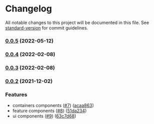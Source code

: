 # Changelog

All notable changes to this project will be documented in this file. See [standard-version](https://github.com/conventional-changelog/standard-version) for commit guidelines.

### [0.0.5](https://github.com/starkware-libs/cairo-playground/compare/v0.0.5-0...v0.0.5) (2022-05-12)

### [0.0.4](https://github.com/starkware-libs/cairo-playground/compare/v0.0.3...v0.0.4) (2022-02-08)

### [0.0.3](https://github.com/starkware-libs/cairo-playground/compare/v0.0.3-2...v0.0.3) (2022-02-08)

### [0.0.2](https://github.com/starkware-libs/starknet-playground/compare/v0.0.2-0...v0.0.2) (2021-12-02)


### Features

* containers components ([#7](https://github.com/starkware-libs/starknet-playground/issues/7)) ([acaa863](https://github.com/starkware-libs/starknet-playground/commit/acaa8637ea6936b4f82045ddb384e7450aff2c2c))
* feature components ([#8](https://github.com/starkware-libs/starknet-playground/issues/8)) ([51da234](https://github.com/starkware-libs/starknet-playground/commit/51da2340ee4dbf0447d55890cf3675c219b1cfe4))
* ui components ([#9](https://github.com/starkware-libs/starknet-playground/issues/9)) ([63c7d68](https://github.com/starkware-libs/starknet-playground/commit/63c7d6814120015f8ade90db84e864595eeb0d7c))
